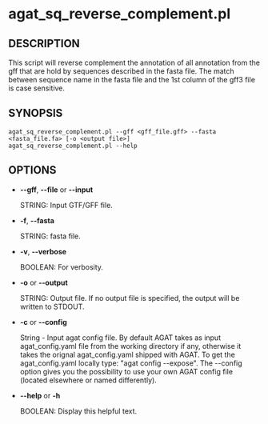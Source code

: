 # agat_sq_reverse_complement.pl

## DESCRIPTION

This script will reverse complement the annotation of all annotation from the gff that are hold by sequences described in the fasta file.
The match between sequence name in the fasta file and the 1st column of the gff3 file is case sensitive.

## SYNOPSIS

```
agat_sq_reverse_complement.pl --gff <gff_file.gff> --fasta <fasta_file.fa> [-o <output file>]
agat_sq_reverse_complement.pl --help
```

## OPTIONS

- **--gff**, **--file** or **--input**

    STRING: Input GTF/GFF file.

- **-f**, **--fasta**

    STRING: fasta file.

- **-v**, **--verbose**

    BOOLEAN: For verbosity.

- **-o** or **--output**

    STRING: Output file.  If no output file is specified, the output will be written to STDOUT.

- **-c** or **--config**

    String - Input agat config file. By default AGAT takes as input agat_config.yaml file from the working directory if any,
    otherwise it takes the orignal agat_config.yaml shipped with AGAT. To get the agat_config.yaml locally type: "agat config --expose".
    The --config option gives you the possibility to use your own AGAT config file (located elsewhere or named differently).

- **--help** or **-h**

    BOOLEAN: Display this helpful text.
